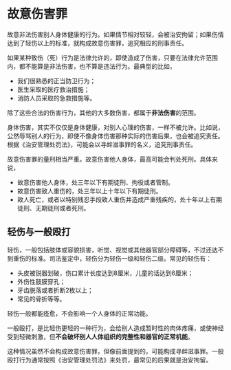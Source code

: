 # 故意伤害罪

故意非法伤害别人身体健康的行为。如果情节相对较轻，会被治安拘留；如果伤情达到了轻伤以上的标准，就构成故意伤害罪，追究相应的刑事责任。

如果某种致伤（死）行为是法律允许的，即使造成了伤害，只要在法律允许范围内，都不能算是非法伤害，也不算是违法行为。最典型的比如，

- 我们很熟悉的正当防卫行为；
- 医生采取的医疗救治措施；
- 消防人员采取的急救措施等。

除了这些合法的伤害行为，其他的大多数伤害，都属于**非法伤害**的范围。



身体伤害，其实不仅仅是身体健康，对别人心理的伤害，一样不被允许。比如说，公然辱骂别人的行为，即使不像身体伤害那种实际的伤害后果，也会被追究责任。根据《治安管理处罚法》，可能会以寻衅滋事罪的名义，追究刑事责任。

故意伤害罪的量刑相当严重。故意伤害他人身体，最高可能会判处死刑。具体来说，

- 故意伤害他人身体，处三年以下有期徒刑、拘役或者管制。
- 故意伤害致人重伤的，处三年以上十年以下有期徒刑。
- 致人死亡，或者以特别残忍手段致人重伤并造成严重残疾的，处十年以上有期徒刑、无期徒刑或者死刑。



## 轻伤与一般殴打

轻伤，一般包括肢体或容貌损害，听觉、视觉或其他器官部分障碍等，不过还达不到重伤的标准。司法鉴定中，轻伤分为轻伤一级和轻伤二级。常见的轻伤有：  

- 头皮被锐器划破，伤口累计长度达到8厘米，儿童的话达到6厘米；  
- 外伤性鼓膜穿孔；  
- 牙齿脱落或者折断2枚以上；  
- 常见的骨折等等。

轻伤一般都能痊愈，不会影响一个人身体的正常功能。

一般殴打，是比轻伤更轻的一种行为，会给别人造成暂时性的肉体疼痛，或使神经受到轻微刺激，但**不会破坏别人人体组织的完整性和器官的正常机能**。

这种情况虽然不会构成故意伤害罪，但像前面提到的，可能构成寻衅滋事罪。一般殴打行为通常按照《治安管理处罚法》来处罚，最常见的后果就是治安拘留。
        

